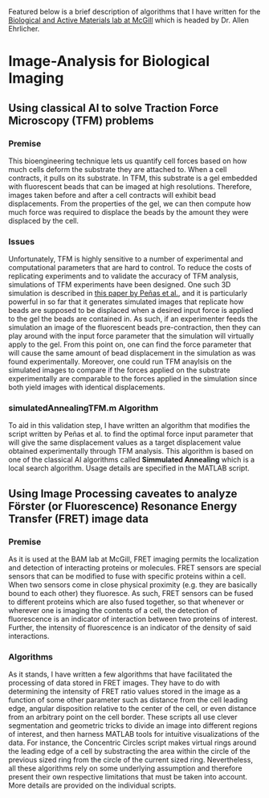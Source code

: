 Featured below is a brief description of algorithms that I have written for the [Biological and Active Materials lab at McGill](http://bam.lab.mcgill.ca/) which is headed by Dr. Allen Ehrlicher.

# Image-Analysis for Biological Imaging
## Using classical AI to solve Traction Force Microscopy (TFM) problems
### Premise
This bioengineering technique lets us quantify cell forces based on how much cells deform the substrate they are attached to. When a cell contracts, it pulls on its substrate. In TFM, this substrate is a gel embedded with fluorescent beads that can be imaged at high resolutions. Therefore, images taken before and after a cell contracts will exhibit bead displacements. From the properties of the gel, we can then compute how much force was required to displace the beads by the amount they were displaced by the cell.
### Issues
Unfortunately, TFM is highly sensitive to a number of experimental and computational parameters that are hard to control. To reduce the costs of replicating experiments and to validate the accuracy of TFM analysis, simulations of TFM experiments have been designed. One such 3D simulation is described in [this paper by Peñas et al.](https://www.researchgate.net/publication/261369299_Validation_tool_for_traction_force_microscopy), and it is particularly powerful in so far that it generates simulated images that replicate how beads are supposed to be displaced when a desired input force is applied to the gel the beads are contained in. As such, if an experimenter feeds the simulation an image of the fluorescent beads pre-contraction, then they can play around with the input force parameter that the simulation will virtually apply to the gel. From this point on, one can find the force parameter that will cause the same amount of bead displacement in the simulation as was found experimentally. Moreover, one could run TFM anaylsis on the simulated images to compare if the forces applied on the substrate experimentally are comparable to the forces applied in the simulation since both yield images with identical displacements.
### simulatedAnnealingTFM.m Algorithm
To aid in this validation step, I have written an algorithm that modifies the script written by Peñas et al. to find the optimal force input parameter that will give the same displacement values as a target displacement value obtained experimentally through TFM analysis. This algorithm is based on one of the classical AI algorithms called **Simmulated Annealing** which is a local search algorithm. Usage details are specified in the MATLAB script.
## Using Image Processing caveates to analyze Förster (or Fluorescence) Resonance Energy Transfer (FRET) image data
### Premise
As it is used at the BAM lab at McGill, FRET imaging permits the localization and detection of interacting proteins or molecules. FRET sensors are special sensors that can be modified to fuse with specific proteins within a cell. When two sensors come in close physical proximity (e.g. they are basically bound to each other) they fluoresce. As such, FRET sensors can be fused to different proteins which are also fused together, so that whenever or wherever one is imaging the contents of a cell, the detection of fluorescence is an indicator of interaction between two proteins of interest. Further, the intensity of fluorescence is an indicator of the density of said interactions.
### Algorithms
As it stands, I have written a few algorithms that have facilitated the processing of data stored in FRET images. They have to do with determining the intensity of FRET ratio values stored in the image as a function of some other parameter such as distance from the cell leading edge, angular disposition relative to the center of the cell, or even distance from an arbitrary point on the cell border. These scripts all use clever segmentation and geometric tricks to divide an image into different regions of interest, and then harness MATLAB tools for intuitive visualizations of the data. For instance, the Concentric Circles script makes virtual rings around the leading edge of a cell by substracting the area within the circle of the previous sized ring from the circle of the current sized ring. Nevertheless, all these algorithms rely on some underlying assumption and therefore present their own respective limitations that must be taken into account. More details are provided on the individual scripts.
